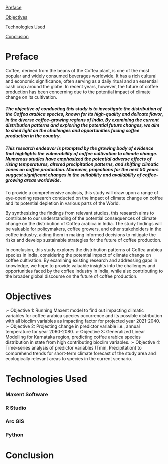 [ Preface](https://github.com/Shivani3797/Future_Coffee_Prediction/blob/main/README.md#preface)

[ Objectives](url)

[ Technologies Used](url)

[ Conclusion](url)

# Preface

Coffee, derived from the beans of the Coffea plant, is one of the most popular and widely 
consumed beverages worldwide. It has a rich cultural and economic significance, often serving 
as a daily ritual and an essential cash crop around the globe. In recent years, however, the future 
of coffee production has been concerning due to the potential impact of climate change on its 
cultivation.

##### The objective of conducting this study is to investigate the distribution of the Coffea arabica species, known for its high-quality and delicate flavor, in the diverse coffee-growing regions of India. By examining the current distribution patterns and exploring the potential future changes, we aim to shed light on the challenges and opportunities facing coffee production in the country.

##### This research endeavor is prompted by the growing body of evidence that highlights the vulnerability of coffee cultivation to climate change. Numerous studies have emphasized the potential adverse effects of rising temperatures, altered precipitation patterns, and shifting climatic zones on coffee production. Moreover, projections for the next 50 years suggest significant changes in the suitability and availability of coffee-growing areas worldwide.
To provide a comprehensive analysis, this study will draw upon a range of eye-opening 
research conducted on the impact of climate change on coffee and its potential depletion in 
various parts of the World.

By synthesizing the findings from relevant studies, this research aims to contribute to our 
understanding of the potential consequences of climate change on the distribution of Coffea 
arabica in India. The study findings will be valuable for policymakers, coffee growers, and 
other stakeholders in the coffee industry, aiding them in making informed decisions to mitigate 
the risks and develop sustainable strategies for the future of coffee production.

In conclusion, this study explores the distribution patterns of Coffea arabica species in India, 
considering the potential impact of climate change on coffee cultivation. By examining existing 
research and addressing gaps in knowledge, we hope to provide valuable insights into the
challenges and opportunities faced by the coffee industry in India, while also contributing to 
the broader global discourse on the future of coffee production.

# Objectives
➢ Objective 1: Running Maxent model to find out impacting climatic variables for coffee 
arabica species occurrence and its possible distribution with all bioclim variables as 
impacting factor for projected year 2021-2040.
➢ Objective 2: Projecting change in predictor variable i.e., annual temperature for year 
2060-2080.
➢ Objective 3: Generalized Linear Modelling for Karnataka region, predicting coffee 
arabica species distribution in state from high contributing bioclim variables.
➢ Objective 4: Time-series analysis of predictor variables (Tmin, Precipitation) to 
comprehend trends for short-term climate forecast of the study area and ecologically 
relevant areas to species in the current scenario.

# Technologies Used
### Maxent Software
### R Studio
### Arc GIS
### Python

# Conclusion






